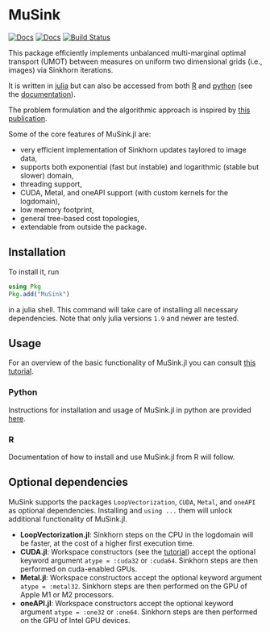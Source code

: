 # MuSink

[![Docs](https://img.shields.io/badge/docs-stable-blue.svg)](https://tscode.github.io/MuSink.jl/stable/)
[![Docs](https://img.shields.io/badge/docs-dev-blue.svg)](https://tscode.github.io/MuSink.jl/dev/)
[![Build Status](https://github.com/tscode/MuSink.jl/actions/workflows/CI.yml/badge.svg?branch=main)](https://github.com/tscode/StructPack.jl/actions/workflows/CI.yml?query=branch%3Amain)

This package efficiently implements unbalanced multi-marginal optimal transport (UMOT) between measures on uniform two dimensional grids (i.e., images) via Sinkhorn iterations.

It is written in [julia](https://julialang.org) but can also be accessed from both [R](https://www.r-project.org) and [python](https://www.python.org) (see the [documentation](https://tscode.github.io/MuSink.jl/dev/)).

The problem formulation and the algorithmic approach is inspired by [this publication](https://arxiv.org/abs/2103.10854).

Some of the core features of MuSink.jl are:

* very efficient implementation of Sinkhorn updates taylored to image data,
* supports both exponential (fast but instable) and logarithmic (stable but slower) domain,
* threading support,
* CUDA, Metal, and oneAPI support (with custom kernels for the logdomain),
* low memory footprint,
* general tree-based cost topologies,
* extendable from outside the package.

## Installation

To install it, run
```julia
using Pkg
Pkg.add("MuSink")
```
in a julia shell.
This command will take care of installing all necessary dependencies.
Note that only julia versions `1.9` and newer are tested.

## Usage

For an overview of the basic functionality of MuSink.jl you can consult [this tutorial](https://tscode.github.io/MuSink.jl/dev/usage/).

### Python

Instructions for installation and usage of MuSink.jl in python are provided [here](https://tscode.github.io/MuSink.jl/dev/python/).

### R

Documentation of how to install and use MuSink.jl from R will follow.

## Optional dependencies

MuSink supports the packages `LoopVectorization`, `CUDA`, `Metal`, and `oneAPI` as optional dependencies.
Installing and `using ...` them will unlock additional functionality of MuSink.jl.

* **LoopVectorization.jl**: Sinkhorn steps on the CPU in the logdomain will be faster,
  at the cost of a higher first execution time.
* **CUDA.jl**: Workspace constructors (see the [tutorial](https://gitlab.gwdg.de/staudt1/musink/-/wikis/Usage))
  accept the optional keyword argument `atype = :cuda32` or `:cuda64`.
  Sinkhorn steps are then performed on cuda-enabled GPUs.
* **Metal.jl**: Workspace constructors accept the optional keyword argument `atype = :metal32`.
  Sinkhorn steps are then performed on the GPU of Apple M1 or M2 processors.
* **oneAPI.jl**: Workspace constructors accept the optional keyword argument `atype = :one32` or `:one64`.
  Sinkhorn steps are then performed on the GPU of Intel GPU devices.
